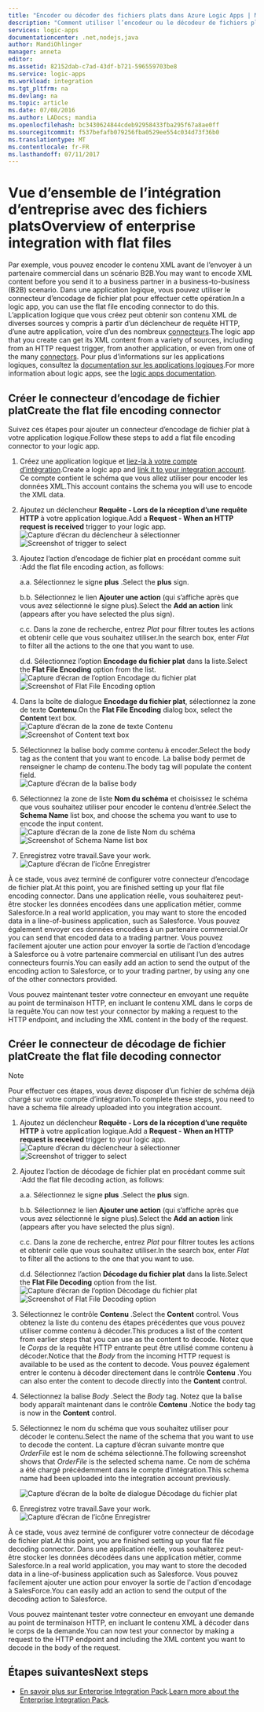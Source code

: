 ```yaml
---
title: "Encoder ou décoder des fichiers plats dans Azure Logic Apps | Microsoft Docs"
description: "Comment utiliser l’encodeur ou le décodeur de fichiers plats dans l’instance Enterprise Integration Pack de vos applications logiques"
services: logic-apps
documentationcenter: .net,nodejs,java
author: MandiOhlinger
manager: anneta
editor: 
ms.assetid: 82152dab-c7ad-43df-b721-596559703be8
ms.service: logic-apps
ms.workload: integration
ms.tgt_pltfrm: na
ms.devlang: na
ms.topic: article
ms.date: 07/08/2016
ms.author: LADocs; mandia
ms.openlocfilehash: bc3430624844cdeb92958433fba295f67a8ae0ff
ms.sourcegitcommit: f537befafb079256fba0529ee554c034d73f36b0
ms.translationtype: MT
ms.contentlocale: fr-FR
ms.lasthandoff: 07/11/2017
---
```

# <a name="overview-of-enterprise-integration-with-flat-files"></a><span data-ttu-id="bad73-103">Vue d’ensemble de l’intégration d’entreprise avec des fichiers plats</span><span class="sxs-lookup"><span data-stu-id="bad73-103">Overview of enterprise integration with flat files</span></span>

<span data-ttu-id="bad73-104">Par exemple, vous pouvez encoder le contenu XML avant de l’envoyer à un partenaire commercial dans un scénario B2B.</span><span class="sxs-lookup"><span data-stu-id="bad73-104">You may want to encode XML content before you send it to a business partner in a business-to-business (B2B) scenario.</span></span> <span data-ttu-id="bad73-105">Dans une application logique, vous pouvez utiliser le connecteur d’encodage de fichier plat pour effectuer cette opération.</span><span class="sxs-lookup"><span data-stu-id="bad73-105">In a logic app, you can use the flat file encoding connector to do this.</span></span> <span data-ttu-id="bad73-106">L’application logique que vous créez peut obtenir son contenu XML de diverses sources y compris à partir d’un déclencheur de requête HTTP, d’une autre application, voire d’un des nombreux [connecteurs](../connectors/apis-list.md).</span><span class="sxs-lookup"><span data-stu-id="bad73-106">The logic app that you create can get its XML content from a variety of sources, including from an HTTP request trigger, from another application, or even from one of the many [connectors](../connectors/apis-list.md).</span></span> <span data-ttu-id="bad73-107">Pour plus d’informations sur les applications logiques, consultez la [documentation sur les applications logiques](logic-apps-what-are-logic-apps.md "En savoir plus sur les applications logiques").</span><span class="sxs-lookup"><span data-stu-id="bad73-107">For more information about logic apps, see the [logic apps documentation](logic-apps-what-are-logic-apps.md "Learn more about Logic apps").</span></span>  

## <a name="create-the-flat-file-encoding-connector"></a><span data-ttu-id="bad73-108">Créer le connecteur d’encodage de fichier plat</span><span class="sxs-lookup"><span data-stu-id="bad73-108">Create the flat file encoding connector</span></span>
<span data-ttu-id="bad73-109">Suivez ces étapes pour ajouter un connecteur d’encodage de fichier plat à votre application logique.</span><span class="sxs-lookup"><span data-stu-id="bad73-109">Follow these steps to add a flat file encoding connector to your logic app.</span></span>

1. <span data-ttu-id="bad73-110">Créez une application logique et [liez-la à votre compte d’intégration](logic-apps-enterprise-integration-accounts.md "Découvrez comment lier un compte d’intégration à une application logique").</span><span class="sxs-lookup"><span data-stu-id="bad73-110">Create a logic app and [link it to your integration account](logic-apps-enterprise-integration-accounts.md "Learn to link an integration account to a Logic app").</span></span> <span data-ttu-id="bad73-111">Ce compte contient le schéma que vous allez utiliser pour encoder les données XML.</span><span class="sxs-lookup"><span data-stu-id="bad73-111">This account contains the schema you will use to encode the XML data.</span></span>  
2. <span data-ttu-id="bad73-112">Ajoutez un déclencheur **Requête - Lors de la réception d’une requête HTTP** à votre application logique.</span><span class="sxs-lookup"><span data-stu-id="bad73-112">Add a **Request - When an HTTP request is received** trigger to your logic app.</span></span>  
   <span data-ttu-id="bad73-113">![Capture d’écran du déclencheur à sélectionner](./media/logic-apps-enterprise-integration-b2b/flatfile-1.png)</span><span class="sxs-lookup"><span data-stu-id="bad73-113">![Screenshot of trigger to select](./media/logic-apps-enterprise-integration-b2b/flatfile-1.png)</span></span>    
3. <span data-ttu-id="bad73-114">Ajoutez l’action d’encodage de fichier plat en procédant comme suit :</span><span class="sxs-lookup"><span data-stu-id="bad73-114">Add the flat file encoding action, as follows:</span></span>
   
    <span data-ttu-id="bad73-115">a.</span><span class="sxs-lookup"><span data-stu-id="bad73-115">a.</span></span> <span data-ttu-id="bad73-116">Sélectionnez le signe **plus** .</span><span class="sxs-lookup"><span data-stu-id="bad73-116">Select the **plus** sign.</span></span>
   
    <span data-ttu-id="bad73-117">b.</span><span class="sxs-lookup"><span data-stu-id="bad73-117">b.</span></span> <span data-ttu-id="bad73-118">Sélectionnez le lien **Ajouter une action** (qui s’affiche après que vous avez sélectionné le signe plus).</span><span class="sxs-lookup"><span data-stu-id="bad73-118">Select the **Add an action** link (appears after you have selected the plus sign).</span></span>
   
    <span data-ttu-id="bad73-119">c.</span><span class="sxs-lookup"><span data-stu-id="bad73-119">c.</span></span> <span data-ttu-id="bad73-120">Dans la zone de recherche, entrez *Plat* pour filtrer toutes les actions et obtenir celle que vous souhaitez utiliser.</span><span class="sxs-lookup"><span data-stu-id="bad73-120">In the search box, enter *Flat* to filter all the actions to the one that you want to use.</span></span>
   
    <span data-ttu-id="bad73-121">d.</span><span class="sxs-lookup"><span data-stu-id="bad73-121">d.</span></span> <span data-ttu-id="bad73-122">Sélectionnez l’option **Encodage du fichier plat** dans la liste.</span><span class="sxs-lookup"><span data-stu-id="bad73-122">Select the **Flat File Encoding** option from the list.</span></span>   
   <span data-ttu-id="bad73-123">![Capture d’écran de l’option Encodage du fichier plat](media/logic-apps-enterprise-integration-flatfile/flatfile-2.png)</span><span class="sxs-lookup"><span data-stu-id="bad73-123">![Screenshot of Flat File Encoding option](media/logic-apps-enterprise-integration-flatfile/flatfile-2.png)</span></span>   
4. <span data-ttu-id="bad73-124">Dans la boîte de dialogue **Encodage du fichier plat**, sélectionnez la zone de texte **Contenu**.</span><span class="sxs-lookup"><span data-stu-id="bad73-124">On the **Flat File Encoding** dialog box, select the **Content** text box.</span></span>  
   <span data-ttu-id="bad73-125">![Capture d’écran de la zone de texte Contenu](media/logic-apps-enterprise-integration-flatfile/flatfile-3.png)</span><span class="sxs-lookup"><span data-stu-id="bad73-125">![Screenshot of Content text box](media/logic-apps-enterprise-integration-flatfile/flatfile-3.png)</span></span>  
5. <span data-ttu-id="bad73-126">Sélectionnez la balise body comme contenu à encoder.</span><span class="sxs-lookup"><span data-stu-id="bad73-126">Select the body tag as the content that you want to encode.</span></span> <span data-ttu-id="bad73-127">La balise body permet de renseigner le champ de contenu.</span><span class="sxs-lookup"><span data-stu-id="bad73-127">The body tag will populate the content field.</span></span>     
   ![Capture d’écran de la balise body](media/logic-apps-enterprise-integration-flatfile/flatfile-4.png)  
6. <span data-ttu-id="bad73-129">Sélectionnez la zone de liste **Nom du schéma** et choisissez le schéma que vous souhaitez utiliser pour encoder le contenu d’entrée.</span><span class="sxs-lookup"><span data-stu-id="bad73-129">Select the **Schema Name** list box, and choose the schema you want to use to encode the input content.</span></span>    
   <span data-ttu-id="bad73-130">![Capture d’écran de la zone de liste Nom du schéma](media/logic-apps-enterprise-integration-flatfile/flatfile-5.png)</span><span class="sxs-lookup"><span data-stu-id="bad73-130">![Screenshot of Schema Name list box](media/logic-apps-enterprise-integration-flatfile/flatfile-5.png)</span></span>  
7. <span data-ttu-id="bad73-131">Enregistrez votre travail.</span><span class="sxs-lookup"><span data-stu-id="bad73-131">Save your work.</span></span>   
   ![Capture d’écran de l’icône Enregistrer](media/logic-apps-enterprise-integration-flatfile/flatfile-6.png)  

<span data-ttu-id="bad73-133">À ce stade, vous avez terminé de configurer votre connecteur d’encodage de fichier plat.</span><span class="sxs-lookup"><span data-stu-id="bad73-133">At this point, you are finished setting up your flat file encoding connector.</span></span> <span data-ttu-id="bad73-134">Dans une application réelle, vous souhaiterez peut-être stocker les données encodées dans une application métier, comme Salesforce.</span><span class="sxs-lookup"><span data-stu-id="bad73-134">In a real world application, you may want to store the encoded data in a line-of-business application, such as Salesforce.</span></span> <span data-ttu-id="bad73-135">Vous pouvez également envoyer ces données encodées à un partenaire commercial.</span><span class="sxs-lookup"><span data-stu-id="bad73-135">Or you can send that encoded data to a trading partner.</span></span> <span data-ttu-id="bad73-136">Vous pouvez facilement ajouter une action pour envoyer la sortie de l’action d’encodage à Salesforce ou à votre partenaire commercial en utilisant l’un des autres connecteurs fournis.</span><span class="sxs-lookup"><span data-stu-id="bad73-136">You can easily add an action to send the output of the encoding action to Salesforce, or to your trading partner, by using any one of the other connectors provided.</span></span>

<span data-ttu-id="bad73-137">Vous pouvez maintenant tester votre connecteur en envoyant une requête au point de terminaison HTTP, en incluant le contenu XML dans le corps de la requête.</span><span class="sxs-lookup"><span data-stu-id="bad73-137">You can now test your connector by making a request to the HTTP endpoint, and including the XML content in the body of the request.</span></span>  

## <a name="create-the-flat-file-decoding-connector"></a><span data-ttu-id="bad73-138">Créer le connecteur de décodage de fichier plat</span><span class="sxs-lookup"><span data-stu-id="bad73-138">Create the flat file decoding connector</span></span>

> [!NOTE]
> <span data-ttu-id="bad73-139">Pour effectuer ces étapes, vous devez disposer d’un fichier de schéma déjà chargé sur votre compte d’intégration.</span><span class="sxs-lookup"><span data-stu-id="bad73-139">To complete these steps, you need to have a schema file already uploaded into you integration account.</span></span>

1. <span data-ttu-id="bad73-140">Ajoutez un déclencheur **Requête - Lors de la réception d’une requête HTTP** à votre application logique.</span><span class="sxs-lookup"><span data-stu-id="bad73-140">Add a **Request - When an HTTP request is received** trigger to your logic app.</span></span>  
   <span data-ttu-id="bad73-141">![Capture d’écran du déclencheur à sélectionner](./media/logic-apps-enterprise-integration-b2b/flatfile-1.png)</span><span class="sxs-lookup"><span data-stu-id="bad73-141">![Screenshot of trigger to select](./media/logic-apps-enterprise-integration-b2b/flatfile-1.png)</span></span>    
2. <span data-ttu-id="bad73-142">Ajoutez l’action de décodage de fichier plat en procédant comme suit :</span><span class="sxs-lookup"><span data-stu-id="bad73-142">Add the flat file decoding action, as follows:</span></span>
   
    <span data-ttu-id="bad73-143">a.</span><span class="sxs-lookup"><span data-stu-id="bad73-143">a.</span></span> <span data-ttu-id="bad73-144">Sélectionnez le signe **plus** .</span><span class="sxs-lookup"><span data-stu-id="bad73-144">Select the **plus** sign.</span></span>
   
    <span data-ttu-id="bad73-145">b.</span><span class="sxs-lookup"><span data-stu-id="bad73-145">b.</span></span> <span data-ttu-id="bad73-146">Sélectionnez le lien **Ajouter une action** (qui s’affiche après que vous avez sélectionné le signe plus).</span><span class="sxs-lookup"><span data-stu-id="bad73-146">Select the **Add an action** link (appears after you have selected the plus sign).</span></span>
   
    <span data-ttu-id="bad73-147">c.</span><span class="sxs-lookup"><span data-stu-id="bad73-147">c.</span></span> <span data-ttu-id="bad73-148">Dans la zone de recherche, entrez *Plat* pour filtrer toutes les actions et obtenir celle que vous souhaitez utiliser.</span><span class="sxs-lookup"><span data-stu-id="bad73-148">In the search box, enter *Flat* to filter all the actions to the one that you want to use.</span></span>
   
    <span data-ttu-id="bad73-149">d.</span><span class="sxs-lookup"><span data-stu-id="bad73-149">d.</span></span> <span data-ttu-id="bad73-150">Sélectionnez l’action **Décodage du fichier plat** dans la liste.</span><span class="sxs-lookup"><span data-stu-id="bad73-150">Select the **Flat File Decoding** option from the list.</span></span>   
   <span data-ttu-id="bad73-151">![Capture d’écran de l’option Décodage du fichier plat](media/logic-apps-enterprise-integration-flatfile/flatfile-2.png)</span><span class="sxs-lookup"><span data-stu-id="bad73-151">![Screenshot of Flat File Decoding option](media/logic-apps-enterprise-integration-flatfile/flatfile-2.png)</span></span>   
3. <span data-ttu-id="bad73-152">Sélectionnez le contrôle **Contenu** .</span><span class="sxs-lookup"><span data-stu-id="bad73-152">Select the **Content** control.</span></span> <span data-ttu-id="bad73-153">Vous obtenez la liste du contenu des étapes précédentes que vous pouvez utiliser comme contenu à décoder.</span><span class="sxs-lookup"><span data-stu-id="bad73-153">This produces a list of the content from earlier steps that you can use as the content to decode.</span></span> <span data-ttu-id="bad73-154">Notez que le *Corps* de la requête HTTP entrante peut être utilisé comme contenu à décoder.</span><span class="sxs-lookup"><span data-stu-id="bad73-154">Notice that the *Body* from the incoming HTTP request is available to be used as the content to decode.</span></span> <span data-ttu-id="bad73-155">Vous pouvez également entrer le contenu à décoder directement dans le contrôle **Contenu** .</span><span class="sxs-lookup"><span data-stu-id="bad73-155">You can also enter the content to decode directly into the **Content** control.</span></span>     
4. <span data-ttu-id="bad73-156">Sélectionnez la balise *Body* .</span><span class="sxs-lookup"><span data-stu-id="bad73-156">Select the *Body* tag.</span></span> <span data-ttu-id="bad73-157">Notez que la balise body apparaît maintenant dans le contrôle **Contenu** .</span><span class="sxs-lookup"><span data-stu-id="bad73-157">Notice the body tag is now in the **Content** control.</span></span>
5. <span data-ttu-id="bad73-158">Sélectionnez le nom du schéma que vous souhaitez utiliser pour décoder le contenu.</span><span class="sxs-lookup"><span data-stu-id="bad73-158">Select the name of the schema that you want to use to decode the content.</span></span> <span data-ttu-id="bad73-159">La capture d’écran suivante montre que *OrderFile* est le nom de schéma sélectionné.</span><span class="sxs-lookup"><span data-stu-id="bad73-159">The following screenshot shows that *OrderFile* is the selected schema name.</span></span> <span data-ttu-id="bad73-160">Ce nom de schéma a été chargé précédemment dans le compte d’intégration.</span><span class="sxs-lookup"><span data-stu-id="bad73-160">This schema name had been uploaded into the integration account previously.</span></span>
   
   ![Capture d’écran de la boîte de dialogue Décodage du fichier plat](media/logic-apps-enterprise-integration-flatfile/flatfile-decode-1.png)    
6. <span data-ttu-id="bad73-162">Enregistrez votre travail.</span><span class="sxs-lookup"><span data-stu-id="bad73-162">Save your work.</span></span>  
   ![Capture d’écran de l’icône Enregistrer](media/logic-apps-enterprise-integration-flatfile/flatfile-6.png)    

<span data-ttu-id="bad73-164">À ce stade, vous avez terminé de configurer votre connecteur de décodage de fichier plat.</span><span class="sxs-lookup"><span data-stu-id="bad73-164">At this point, you are finished setting up your flat file decoding connector.</span></span> <span data-ttu-id="bad73-165">Dans une application réelle, vous souhaiterez peut-être stocker les données décodées dans une application métier, comme Salesforce.</span><span class="sxs-lookup"><span data-stu-id="bad73-165">In a real world application, you may want to store the decoded data in a line-of-business application such as Salesforce.</span></span> <span data-ttu-id="bad73-166">Vous pouvez facilement ajouter une action pour envoyer la sortie de l'action d'encodage à SalesForce.</span><span class="sxs-lookup"><span data-stu-id="bad73-166">You can easily add an action to send the output of the decoding action to Salesforce.</span></span>

<span data-ttu-id="bad73-167">Vous pouvez maintenant tester votre connecteur en envoyant une demande au point de terminaison HTTP, en incluant le contenu XML à décoder dans le corps de la demande.</span><span class="sxs-lookup"><span data-stu-id="bad73-167">You can now test your connector by making a request to the HTTP endpoint and including the XML content you want to decode in the body of the request.</span></span>  

## <a name="next-steps"></a><span data-ttu-id="bad73-168">Étapes suivantes</span><span class="sxs-lookup"><span data-stu-id="bad73-168">Next steps</span></span>
* <span data-ttu-id="bad73-169">[En savoir plus sur Enterprise Integration Pack](logic-apps-enterprise-integration-overview.md "Découvrez Enterprise Integration Pack").</span><span class="sxs-lookup"><span data-stu-id="bad73-169">[Learn more about the Enterprise Integration Pack](logic-apps-enterprise-integration-overview.md "Learn about Enterprise Integration Pack").</span></span>  

